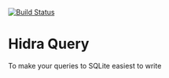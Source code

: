 [![Build Status](https://travis-ci.org/castrolol/hidra-query.svg?branch=master)](https://travis-ci.org/castrolol/hidra-query)

# Hidra Query

To make your queries to SQLite easiest to write